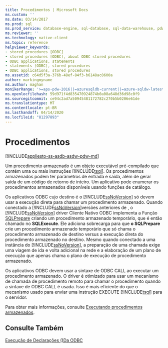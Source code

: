 ```yaml
---
title: Procedimentos | Microsoft Docs
ms.custom: ''
ms.date: 03/14/2017
ms.prod: sql
ms.prod_service: database-engine, sql-database, sql-data-warehouse, pdw
ms.reviewer: ''
ms.technology: native-client
ms.topic: reference
helpviewer_keywords:
- stored procedures [ODBC]
- stored procedures [ODBC], about ODBC stored procedures
- ODBC applications, statements
- statements [ODBC], stored procedures
- ODBC applications, stored procedures
ms.assetid: c64d5f3a-376b-48ef-84f3-b6148ac8600a
author: markingmyname
ms.author: maghan
monikerRange: '>=aps-pdw-2016||=azuresqldb-current||=azure-sqldw-latest||>=sql-server-2016||=sqlallproducts-allversions||>=sql-server-linux-2017||=azuresqldb-mi-current'
ms.openlocfilehash: 59d971f4d835470924874b0a08a648d36d98c0f9
ms.sourcegitcommit: ce94c2ad7a50945481172782c270b5b0206e61de
ms.translationtype: MT
ms.contentlocale: pt-BR
ms.lasthandoff: 04/14/2020
ms.locfileid: "81297893"
---
```

# <a name="procedures"></a>Procedimentos
[!INCLUDE[appliesto-ss-asdb-asdw-pdw-md](../../../includes/appliesto-ss-asdb-asdw-pdw-md.md)]

  Um procedimento armazenado é um objeto executável pré-compilado que contém uma ou mais instruções [!INCLUDE[tsql](../../../includes/tsql-md.md)]. Os procedimentos armazenados podem ter parâmetros de entrada e saída, além de gerar saída de um código de retorno de inteiro. Um aplicativo pode enumerar os procedimentos armazenados disponíveis usando funções de catálogo.  
  
 Os aplicativos ODBC cujo destino é o [!INCLUDE[ssNoVersion](../../../includes/ssnoversion-md.md)] só devem usar a execução direta para chamar um procedimento armazenado. Quando conectado a [!INCLUDE[ssNoVersion](../../../includes/ssnoversion-md.md)]versões anteriores de , o [!INCLUDE[ssNoVersion](../../../includes/ssnoversion-md.md)] driver Cliente Nativo ODBC implementa a Função [SQLPrepare](https://go.microsoft.com/fwlink/?LinkId=59360) criando um procedimento armazenado temporário, que é então chamado no **SQLExecute**. Ele adiciona sobrecarga para que **o SQLPrepare** crie um procedimento armazenado temporário que só chama o procedimento armazenado de destino versus a execução direta do procedimento armazenado no destino. Mesmo quando conectado a uma instância do [!INCLUDE[ssNoVersion](../../../includes/ssnoversion-md.md)], a preparação de uma chamada exige uma viagem de ida e volta adicional na rede e a elaboração de um plano de execução que apenas chama o plano de execução de procedimento armazenado.  
  
 Os aplicativos ODBC devem usar a sintaxe de ODBC CALL ao executar um procedimento armazenado. O driver é otimizado para usar um mecanismo de chamada de procedimento remoto para chamar o procedimento quando a sintaxe de ODBC CALL é usada. Isso é mais eficiente do que o mecanismo usado para enviar uma instrução EXECUTE [!INCLUDE[tsql](../../../includes/tsql-md.md)] para o servidor.  
  
 Para obter mais informações, consulte [Executando procedimentos armazenados](../../../relational-databases/native-client-odbc-stored-procedures/running-stored-procedures.md).  
  
## <a name="see-also"></a>Consulte Também  
 [Execução de Declarações &#40;&#41;Da ODBC](../../../relational-databases/native-client-odbc-queries/executing-statements/executing-statements-odbc.md)  
  
  
